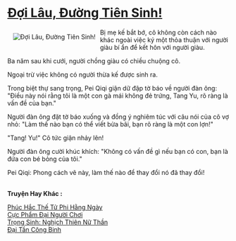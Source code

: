 <a href="https://truyentiki.com/doi-lau-duong-tien-sinh.30577/" title="Đợi Lâu, Đường Tiên Sinh!"><h1>Đợi Lâu, Đường Tiên Sinh!</h1></a><div style="display:table"><img align="right" style="float: left; padding: 10px;" src="https://truyentiki.com/a/img/str/src/30577.jpg" alt="Đợi Lâu, Đường Tiên Sinh!">Bị mẹ kế bắt bớ, cô không còn cách nào khác ngoài việc ký một thỏa thuận với người giàu bí ẩn để kết hôn với người giàu. <p></p> Ba năm sau khi cưới, người chồng giàu có chiều chuộng cô. <p></p> Ngoại trừ việc không có người thừa kế được sinh ra. <p></p> Trong biệt thự sang trọng, Pei Qiqi giận dữ đập tờ báo về người đàn ông: "Điều này nói rằng tôi là một con gà mái không đẻ trứng, Tang Yu, rõ ràng là vấn đề của bạn." <p></p> Người đàn ông đặt tờ báo xuống và đồng ý nghiêm túc với câu nói của cô vợ nhỏ: "Làm thế nào bạn có thể viết bừa bãi, bạn rõ ràng là một con lợn!" <p></p> "Tang! Yu!" Cô tức giận nhảy lên! <p></p> Người đàn ông cười khúc khích: "Không có vấn đề gì nếu bạn có con, bạn là đứa con bé bỏng của tôi." <p></p> Pei Qiqi: Phong cách vẽ này, làm thế nào để thay đổi nó đã thay đổi!</div><p><br><b>Truyện Hay Khác :</b></p><a href="https://truyentiki.com/phuc-hac-the-tu-phi-hang-ngay.30576/" alt="Phúc Hắc Thế Tử Phi Hằng Ngày">Phúc Hắc Thế Tử Phi Hằng Ngày</a><br/><a href="https://medium.com/@hoangminhquan16819844/c%E1%BB%B1c-ph%E1%BA%A9m-%C4%91%E1%BA%A1i-ng%C6%B0%E1%BB%9Di-ch%C6%A1i-a1e7e2fce896" alt="Cực Phẩm Đại Người Chơi">Cực Phẩm Đại Người Chơi</a><br/><a href="https://github.com/nownovels/truyenhay/tree/master/truyenhay/30635/README.md" alt="Trọng Sinh: Nghịch Thiên Nữ Thần">Trọng Sinh: Nghịch Thiên Nữ Thần</a><br/><a href="https://truyentiki.wordpress.com/2020/06/08/dai-tan-cong-binh/" alt="Đại Tần Công Binh">Đại Tần Công Binh</a><br/>